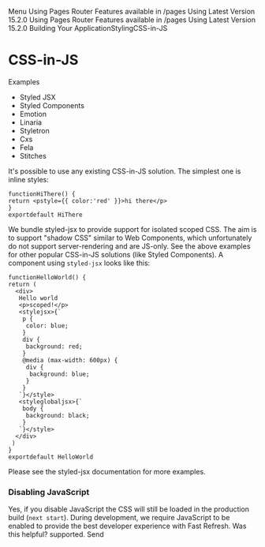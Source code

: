 Menu
Using Pages Router
Features available in /pages
Using Latest Version
15.2.0
Using Pages Router
Features available in /pages
Using Latest Version
15.2.0
Building Your ApplicationStylingCSS-in-JS
# CSS-in-JS
Examples
  * Styled JSX
  * Styled Components
  * Emotion
  * Linaria
  * Styletron
  * Cxs
  * Fela
  * Stitches


It's possible to use any existing CSS-in-JS solution. The simplest one is inline styles:
```
functionHiThere() {
return <pstyle={{ color:'red' }}>hi there</p>
}
exportdefault HiThere
```

We bundle styled-jsx to provide support for isolated scoped CSS. The aim is to support "shadow CSS" similar to Web Components, which unfortunately do not support server-rendering and are JS-only.
See the above examples for other popular CSS-in-JS solutions (like Styled Components).
A component using `styled-jsx` looks like this:
```
functionHelloWorld() {
return (
  <div>
   Hello world
   <p>scoped!</p>
   <stylejsx>{`
    p {
     color: blue;
    }
    div {
     background: red;
    }
    @media (max-width: 600px) {
     div {
      background: blue;
     }
    }
   `}</style>
   <styleglobaljsx>{`
    body {
     background: black;
    }
   `}</style>
  </div>
 )
}
exportdefault HelloWorld
```

Please see the styled-jsx documentation for more examples.
### Disabling JavaScript
Yes, if you disable JavaScript the CSS will still be loaded in the production build (`next start`). During development, we require JavaScript to be enabled to provide the best developer experience with Fast Refresh.
Was this helpful?
supported.
Send
